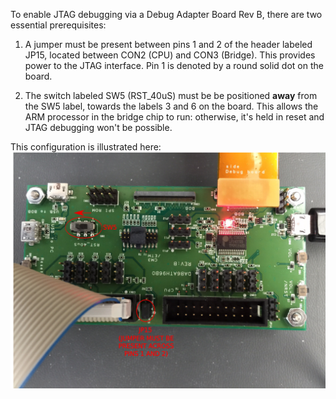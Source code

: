 To enable JTAG debugging via a Debug Adapter Board Rev B, there are two essential prerequisites:

1. A jumper must be present between pins 1 and 2 of the header labeled JP15, located between CON2 (CPU) and CON3 (Bridge).  This provides power to the JTAG interface.  Pin 1 is denoted by a round solid dot on the board.

2. The switch labeled SW5 (RST_40uS) must be be positioned **away** from the SW5 label, towards the labels 3 and 6 on the board.  This allows the ARM processor in the bridge chip to run: otherwise, it's held in reset and JTAG debugging won't be possible.

This configuration is illustrated here:
![Debug Adapter Board Rev B Setup](images/Debug-Adpater-Board-Rev-B-Setup.png)
